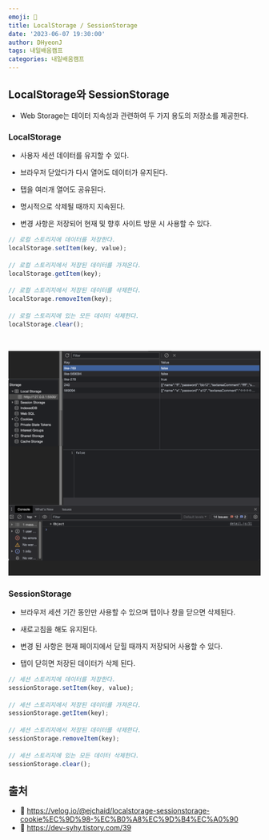 ```yaml
---
emoji: 📝
title: LocalStorage / SessionStorage
date: '2023-06-07 19:30:00'
author: DHyeonJ
tags: 내일배움캠프
categories: 내일배움캠프
---
```


## LocalStorage와 SessionStorage

- Web Storage는 데이터 지속성과 관련하여 두 가지 용도의 저장소를 제공한다.

### LocalStorage

- 사용자 세션 데이터를 유지할 수 있다.

- 브라우저 닫았다가 다시 열어도 데이터가 유지된다.

- 탭을 여러개 열어도 공유된다.

- 명시적으로 삭제될 때까지 지속된다.

- 변경 사항은 저장되어 현재 및 향후 사이트 방문 시 사용할 수 있다.

```js
// 로컬 스토리지에 데이터를 저장한다.
localStorage.setItem(key, value);

// 로컬 스토리지에서 저장된 데이터를 가져온다.
localStorage.getItem(key);

// 로컬 스토리지에서 저장된 데이터를 삭제한다.
localStorage.removeItem(key);

// 로컬 스토리지에 있는 모든 데이터 삭제한다.
localStorage.clear();
```

<br>

![img/til-11day-localStorage.png](img/til-11day-localStorage.png)

### SessionStorage

- 브라우저 세션 기간 동안만 사용할 수 있으며 탭이나 창을 닫으면 삭제된다.

- 새로고침을 해도 유지된다.

- 변경 된 사항은 현재 페이지에서 닫힐 때까지 저장되어 사용할 수 있다.

- 탭이 닫히면 저장된 데이터가 삭제 된다.

```js
// 세션 스토리지에 데이터를 저장한다.
sessionStorage.setItem(key, value);

// 세션 스토리지에서 저장된 데이터를 가져온다.
sessionStorage.getItem(key);

// 세션 스토리지에서 저장된 데이터를 삭제한다.
sessionStorage.removeItem(key);

// 세션 스토리지에 있는 모든 데이터 삭제한다.
sessionStorage.clear();
```

## 출처

- 🔗 https://velog.io/@ejchaid/localstorage-sessionstorage-cookie%EC%9D%98-%EC%B0%A8%EC%9D%B4%EC%A0%90
- 🔗 https://dev-syhy.tistory.com/39

```toc

```

